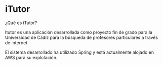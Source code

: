 # iTutor
¿Qué es iTutor?

Itutor es una aplicación desarrollada como proyecto fin de grado para la Universidad de Cádiz para la búsqueda de profesores particulares a través de internet.

El sistema desarrollado ha utilizado Spring y está actualmente alojado en AWS para su explotación.
